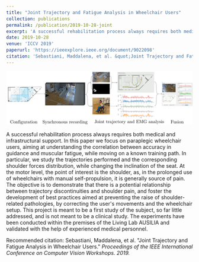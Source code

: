 ```yaml
---
title: "Joint Trajectory and Fatigue Analysis in Wheelchair Users"
collection: publications
permalink: /publication/2019-10-28-joint
excerpt: 'A successful rehabilitation process always requires both medical and infrastructural support. In this paper we focus on paraplegic wheelchair users, aiming at understanding the correlation between accuracy in guidance and muscular fatigue, while moving on a known training path. In particular, we study the trajectories performed and the corresponding shoulder forces distribution, while changing the inclination of the seat. At the motor level, the point of interest is the shoulder, as, in the prolonged use of wheelchairs with manual self-propulsion, it is generally source of pain. The objective is to demonstrate that there is a potential relationship between trajectory discontinuities and shoulder pain, and foster the development of best practices aimed at preventing the raise of shoulder-related pathologies, by correcting the user&apos;s movements and the wheelchair setup. This project is meant to be a first study of the subject, so far little addressed, and is not meant to be a clinical study. The experiments have been conducted within the premises of the Living Lab AUSILIA and validated with the help of experienced medical personnel.'
date: 2019-10-28
venue: 'ICCV 2019'
paperurl: 'https://ieeexplore.ieee.org/document/9022098'
citation: 'Sebastiani, Maddalena, et al. &quot;Joint Trajectory and Fatigue Analysis in Wheelchair Users.&quot; <i>Proceedings of the IEEE International Conference on Computer Vision Workshops. 2019.</i>'
---
```


![Teaser](../images/joint.png)

A successful rehabilitation process always requires both medical and infrastructural support. In this paper we focus on paraplegic wheelchair users, aiming at understanding the correlation between accuracy in guidance and muscular fatigue, while moving on a known training path. In particular, we study the trajectories performed and the corresponding shoulder forces distribution, while changing the inclination of the seat. At the motor level, the point of interest is the shoulder, as, in the prolonged use of wheelchairs with manual self-propulsion, it is generally source of pain. The objective is to demonstrate that there is a potential relationship between trajectory discontinuities and shoulder pain, and foster the development of best practices aimed at preventing the raise of shoulder-related pathologies, by correcting the user&apos;s movements and the wheelchair setup. This project is meant to be a first study of the subject, so far little addressed, and is not meant to be a clinical study. The experiments have been conducted within the premises of the Living Lab AUSILIA and validated with the help of experienced medical personnel.

Recommended citation: Sebastiani, Maddalena, et al. "Joint Trajectory and Fatigue Analysis in Wheelchair Users." <i>Proceedings of the IEEE International Conference on Computer Vision Workshops. 2019.</i>